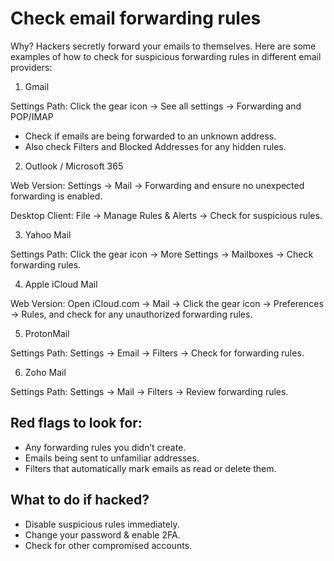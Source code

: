 # Check email forwarding rules

Why? Hackers secretly forward your emails to themselves. Here are some examples of how to check for suspicious 
forwarding rules in different email providers:

1. Gmail

Settings Path: Click the gear icon → See all settings → Forwarding and POP/IMAP

* Check if emails are being forwarded to an unknown address.
* Also check Filters and Blocked Addresses for any hidden rules.

2. Outlook / Microsoft 365

Web Version: Settings → Mail → Forwarding and ensure no unexpected forwarding is enabled.

Desktop Client: File → Manage Rules & Alerts → Check for suspicious rules.

3. Yahoo Mail

Settings Path: Click the gear icon → More Settings → Mailboxes → Check forwarding rules.

4. Apple iCloud Mail

Web Version: Open iCloud.com → Mail → Click the gear icon → Preferences → Rules, and check for any unauthorized forwarding rules.

5. ProtonMail

Settings Path: Settings → Email → Filters → Check for forwarding rules.

6. Zoho Mail

Settings Path: Settings → Mail → Filters → Review forwarding rules.

## Red flags to look for:

* Any forwarding rules you didn’t create.
* Emails being sent to unfamiliar addresses.
* Filters that automatically mark emails as read or delete them.

## What to do if hacked?

* Disable suspicious rules immediately.
* Change your password & enable 2FA.
* Check for other compromised accounts.